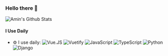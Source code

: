 ### Hello there 👋

![Amin's Github Stats](http://githubstats.aminzabardast.com/)

#### I Use Daily

- ⚙️ I use daily: 
![Vue.JS](https://img.shields.io/badge/Vue.JS-%234FC08D?style=for-the-badge&logo=vuedotjs&logoColor=white)
![Vuetify](https://img.shields.io/badge/Vuetify-%231867C0?style=for-the-badge&logo=vuetify&logoColor=white)
![JavaScript](https://img.shields.io/badge/JavaScript-%23F7DF1E?style=for-the-badge&logo=javascript&logoColor=white)
![TypeScript](https://img.shields.io/badge/typescript-%233178C6?style=for-the-badge&logo=typescript&logoColor=white)
![Python](https://img.shields.io/badge/python-%233776AB?style=for-the-badge&logo=python&logoColor=white)
![Django](https://img.shields.io/badge/django-%23092E20?style=for-the-badge&logo=django&logoColor=white)




<!--
**aminzabardast/aminzabardast** is a ✨ _special_ ✨ repository because its `README.md` (this file) appears on your GitHub profile.

Here are some ideas to get you started:

- 🔭 I’m currently working on ...
- 🌱 I’m currently learning ...
- 👯 I’m looking to collaborate on ...
- 🤔 I’m looking for help with ...
- 💬 Ask me about ...
- 📫 How to reach me: ...
- 😄 Pronouns: ...
- ⚡ Fun fact: ...
-->
